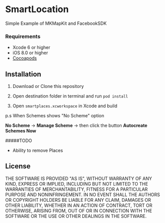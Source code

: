 # SmartLocation
Simple Example of MKMapKit and FacebookSDK
### Requirements
* Xcode 6 or higher
* iOS 8.0 or higher
* [Cocoapods](https://cocoapods.org/)

## Installation
1) Download or Clone this repository

2) Open destination folder in terminal and run `pod install`

3) Open `smartplaces.xcworkspace` in Xcode and build

p.s When Schemes shows "No Scheme" option

**No Scheme** -> **Manage Scheme** -> then click the button **Autocreate Schemes Now**

#####TODO
* Ability to remove Places



## License
THE SOFTWARE IS PROVIDED "AS IS", WITHOUT WARRANTY OF ANY KIND, EXPRESS OR
IMPLIED, INCLUDING BUT NOT LIMITED TO THE WARRANTIES OF MERCHANTABILITY,
FITNESS FOR A PARTICULAR PURPOSE AND NONINFRINGEMENT. IN NO EVENT SHALL THE
AUTHORS OR COPYRIGHT HOLDERS BE LIABLE FOR ANY CLAIM, DAMAGES OR OTHER
LIABILITY, WHETHER IN AN ACTION OF CONTRACT, TORT OR OTHERWISE, ARISING FROM,
OUT OF OR IN CONNECTION WITH THE SOFTWARE OR THE USE OR OTHER DEALINGS IN THE
SOFTWARE.
